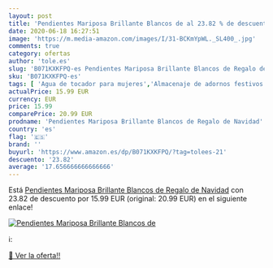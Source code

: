 ```yaml
---
layout: post
title: 'Pendientes Mariposa Brillante Blancos de al 23.82 % de descuento'
date: 2020-06-18 16:27:51
image: 'https://m.media-amazon.com/images/I/31-BCKmYpWL._SL400_.jpg'
comments: true
category: ofertas
author: 'tole.es'
slug: 'B071KXKFPQ-es Pendientes Mariposa Brillante Blancos de Regalo de Navidad'
sku: 'B071KXKFPQ-es'
tags: [ 'Agua de tocador para mujeres','Almacenaje de adornos festivos','Almacenamiento y organización','Belleza','Fragancias para mujeres','Hogar y cocina','Iluminación','Iluminación de interior','Iluminación decorativa y para usos específicos de interior','Juguetes','Juguetes electrónicos','Juguetes y juegos','Perfumes y fragancias','Velas eléctricas y LED','Videojuegos para niños','navidad', ]
actualPrice: 15.99 EUR
currency: EUR
price: 15.99
comparePrice: 20.99 EUR
prodname: 'Pendientes Mariposa Brillante Blancos de Regalo de Navidad'
country: 'es'
flag: '🇪🇸'
brand: ''
buyurl: 'https://www.amazon.es/dp/B071KXKFPQ/?tag=tolees-21'
descuento: '23.82'
average: '17.656666666666666'
---
```


Está [Pendientes Mariposa Brillante Blancos de Regalo de Navidad](https://www.amazon.es/dp/B071KXKFPQ/?tag=tolees-21) con 23.82 de descuento por 15.99 EUR (original: 20.99 EUR) en el siguiente enlace!

[![Pendientes Mariposa Brillante Blancos de](https://m.media-amazon.com/images/I/31-BCKmYpWL._SL400_.jpg)](https://www.amazon.es/dp/B071KXKFPQ/?tag=tolees-21)

ℹ️:


[🛒 Ver la oferta!!](https://www.amazon.es/dp/B071KXKFPQ/?tag=tolees-21)
